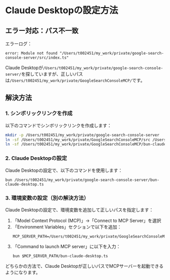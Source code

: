 # Claude Desktopの設定方法

## エラー対応：パス不一致

エラーログ：
```
error: Module not found "/Users/t002451/my_work/private/google-search-console-server/src/index.ts"
```

Claude Desktopが`/Users/t002451/my_work/private/google-search-console-server/`を探していますが、正しいパスは`/Users/t002451/my_work/private/GoogleSearchConsoleMCP/`です。

## 解決方法

### 1. シンボリックリンクを作成

以下のコマンドでシンボリックリンクを作成します：

```bash
mkdir -p /Users/t002451/my_work/private/google-search-console-server
ln -sf /Users/t002451/my_work/private/GoogleSearchConsoleMCP/src /Users/t002451/my_work/private/google-search-console-server/src
ln -sf /Users/t002451/my_work/private/GoogleSearchConsoleMCP/bun-claude-desktop.ts /Users/t002451/my_work/private/google-search-console-server/bun-claude-desktop.ts
```

### 2. Claude Desktopの設定

Claude Desktopの設定で、以下のコマンドを使用します：

```
bun /Users/t002451/my_work/private/google-search-console-server/bun-claude-desktop.ts
```

### 3. 環境変数の設定（別の解決方法）

Claude Desktopの設定で、環境変数を追加して正しいパスを指定します：

1. 「Model Context Protocol (MCP)」→「Connect to MCP Server」を選択
2. 「Environment Variables」セクションで以下を追加：
   ```
   MCP_SERVER_PATH=/Users/t002451/my_work/private/GoogleSearchConsoleMCP
   ```
3. 「Command to launch MCP server」に以下を入力：
   ```
   bun $MCP_SERVER_PATH/bun-claude-desktop.ts
   ```

どちらかの方法で、Claude Desktopが正しいパスでMCPサーバーを起動できるようになります。